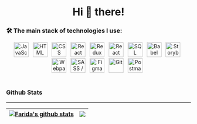 <h1 align="center">Hi 👋 there!</h1>

### 🛠 The main stack of technologies I use:
<div align='center'>
    <img src='icons/Javascript.svg' title='JavaScript' alt='JavaScript' width='40'>&nbsp;&nbsp;
    <img src='icons/HTML.svg' title='HTML' alt='HTML' width='40'>&nbsp;&nbsp;
    <img src='icons/CSS.svg' title='CSS' alt='CSS' width='40'>&nbsp;&nbsp;
    <img src='icons/React.svg' title='React' alt='React' width='40'>&nbsp;&nbsp;
    <img src='icons/Redux.svg' title='Redux' alt='Redux' width='40'>&nbsp;&nbsp;
    <img src='icons/React Router.svg' title='React Router' alt='React Router' width='40'>&nbsp;&nbsp;
    <img src='icons/SQL.svg' title='SQL' alt='SQL' width='40'>&nbsp;&nbsp;
    <img src='icons/Babel.svg' title='Babel' alt='Babel' width='40'>&nbsp;&nbsp;
    <img src='icons/Storybook.svg' title='Storybook' alt='Storybook' width='40'>&nbsp;&nbsp;
    <img src='icons/Webpack.svg' title='Webpack' alt='Webpack' width='40'>&nbsp;&nbsp;
    <img src='icons/SASS.svg' title='SASS / SCSS' alt='SASS / SCSS' width='40'>&nbsp;&nbsp;
    <img src='icons/Figma.svg' title='Figma' alt='Figma' width='40'>&nbsp;&nbsp;
    <img src='icons/Git.svg' title='Git' alt='Git' width='40'>&nbsp;&nbsp;
    <img src='icons/Postman.svg' title='Postman' alt='Postman' width='40'>&nbsp;&nbsp;
</div>
<br />

### Github Stats

---
| <a href="https://github.com/faridamoussaeff/github-readme-stats"><img align="center" src="https://github-readme-stats.vercel.app/api?username=faridamoussaeff&show_icons=true&theme=light=true" alt="Farida's github stats" /></a> | <a href="https://github.com/faridamoussaeff/github-readme-stats"><img align="center" src="https://github-readme-stats.vercel.app/api/top-langs/?username=faridamoussaeff&layout=compact&langs_count=8&theme=light=true" /></a> |
| ---------------------------------------------------------------------------------------------------------------------------------------------------------------------------------------------------------------------------------------- | ------------------------------------------------------------------------------------------------------------------------------------------------------------------------------------------------------------------------------------ |

</h2>
